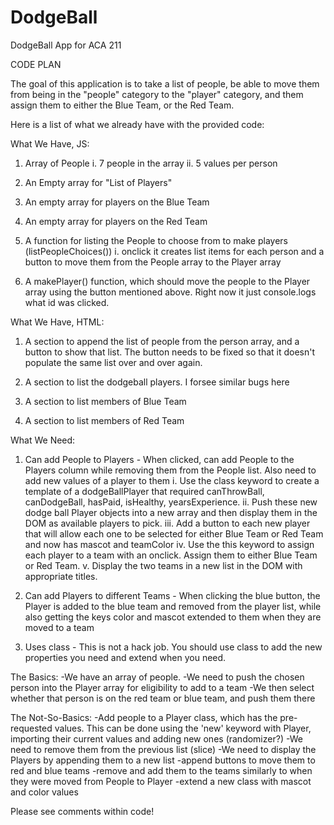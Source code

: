 # DodgeBall

DodgeBall App for ACA 211

CODE PLAN

The goal of this application is to take a list of people, be able to move them from being in the "people" category to the "player" category, and them assign them to either the Blue Team, or the Red Team.

Here is a list of what we already have with the provided code:

What We Have, JS:

1. Array of People
   i. 7 people in the array
   ii. 5 values per person

2. An Empty array for "List of Players"

3. An empty array for players on the Blue Team

4. An empty array for players on the Red Team

5. A function for listing the People to choose from to make players (listPeopleChoices())
   i. onclick it creates list items for each person and a button to move them from the People array to the Player array

6. A makePlayer() function, which should move the people to the Player array using the button mentioned above. Right now it just console.logs what id was clicked.

What We Have, HTML:

1. A section to append the list of people from the person array, and a button to show that list. The button needs to be fixed so that it doesn't populate the same list over and over again.

2. A section to list the dodgeball players. I forsee similar bugs here

3. A section to list members of Blue Team

4. A section to list members of Red Team

What We Need:

1. Can add People to Players - When clicked, can add People to the Players column while removing them from the People list. Also need to add new values of a player to them
   i. Use the class keyword to create a template of a dodgeBallPlayer that required canThrowBall, canDodgeBall, hasPaid, isHealthy, yearsExperience.
   ii. Push these new dodge ball Player objects into a new array and then display them in the DOM as available players to pick.
   iii. Add a button to each new player that will allow each one to be selected for either Blue Team or Red Team and now has mascot and teamColor
   iv. Use the this keyword to assign each player to a team with an onclick. Assign them to either Blue Team or Red Team.
   v. Display the two teams in a new list in the DOM with appropriate titles.

2. Can add Players to different Teams - When clicking the blue button, the Player is added to the blue team and removed from the player list, while also getting the keys color and mascot extended to them when they are moved to a team

3. Uses class - This is not a hack job. You should use class to add the new properties you need and extend when you need.

The Basics:
-We have an array of people.
-We need to push the chosen person into the Player array for eligibility to add to a team
-We then select whether that person is on the red team or blue team, and push them there

The Not-So-Basics:
-Add people to a Player class, which has the pre-requested values. This can be done using the 'new' keyword with Player, importing their current values and adding new ones (randomizer?)
-We need to remove them from the previous list (slice)
-We need to display the Players by appending them to a new list
-append buttons to move them to red and blue teams
-remove and add them to the teams similarly to when they were moved from People to Player
-extend a new class with mascot and color values

Please see comments within code!
